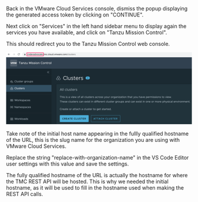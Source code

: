 Back in the VMware Cloud Services console, dismiss the popup displaying the generated access token by clicking on "CONTINUE".

Next click on "Services" in the left hand sidebar menu to display again the services you have available, and click on "Tanzu Mission Control".

This should redirect you to the Tanzu Mission Control web console.

![](tmc-mission-control-console.png)

Take note of the initial host name appearing in the fullly qualified hostname of the URL, this is the slug name for the organization you are using with VMware Cloud Services.

Replace the string "replace-with-organization-name" in the VS Code Editor user settings with this value and save the settings.

The fully qualified hostname of the URL is actually the hostname for where the TMC REST API will be hosted. This is why we needed the initial hostname, as it will be used to fill in the hostname used when making the REST API calls.
